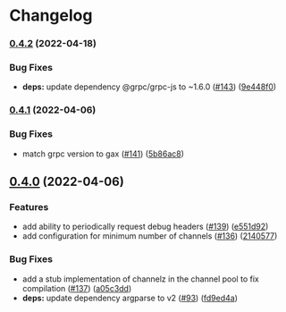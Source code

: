 # Changelog

### [0.4.2](https://github.com/GoogleCloudPlatform/grpc-gcp-node/compare/v0.4.1...v0.4.2) (2022-04-18)


### Bug Fixes

* **deps:** update dependency @grpc/grpc-js to ~1.6.0 ([#143](https://github.com/GoogleCloudPlatform/grpc-gcp-node/issues/143)) ([9e448f0](https://github.com/GoogleCloudPlatform/grpc-gcp-node/commit/9e448f0a99468fa570846b790a26233ef49a003e))

### [0.4.1](https://github.com/GoogleCloudPlatform/grpc-gcp-node/compare/v0.4.0...v0.4.1) (2022-04-06)


### Bug Fixes

* match grpc version to gax ([#141](https://github.com/GoogleCloudPlatform/grpc-gcp-node/issues/141)) ([5b86ac8](https://github.com/GoogleCloudPlatform/grpc-gcp-node/commit/5b86ac895a69d583f43d02c9ff45683167b36c35))

## [0.4.0](https://github.com/GoogleCloudPlatform/grpc-gcp-node/compare/v0.3.3...v0.4.0) (2022-04-06)


### Features

* add ability to periodically request debug headers ([#139](https://github.com/GoogleCloudPlatform/grpc-gcp-node/issues/139)) ([e551d92](https://github.com/GoogleCloudPlatform/grpc-gcp-node/commit/e551d92cc73909fadd3df3f541be6870137bd24c))
* add configuration for minimum number of channels ([#136](https://github.com/GoogleCloudPlatform/grpc-gcp-node/issues/136)) ([2140577](https://github.com/GoogleCloudPlatform/grpc-gcp-node/commit/2140577e897391712215766567dd85226945b56a))


### Bug Fixes

* add a stub implementation of channelz in the channel pool to fix compilation ([#137](https://github.com/GoogleCloudPlatform/grpc-gcp-node/issues/137)) ([a05c3dd](https://github.com/GoogleCloudPlatform/grpc-gcp-node/commit/a05c3dddeda6a31981d4124f2279f27f818c5c5a))
* **deps:** update dependency argparse to v2 ([#93](https://github.com/GoogleCloudPlatform/grpc-gcp-node/issues/93)) ([fd9ed4a](https://github.com/GoogleCloudPlatform/grpc-gcp-node/commit/fd9ed4a9a5f50d87c77da6e98227f580bc70595e))
